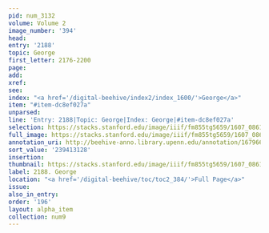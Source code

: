 ```yaml
---
pid: num_3132
volume: Volume 2
image_number: '394'
head:
entry: '2188'
topic: George
first_letter: 2176-2200
page:
add:
xref:
see:
index: "<a href='/digital-beehive/index2/index_1600/'>George</a>"
item: "#item-dc8ef027a"
unparsed:
line: 'Entry: 2188|Topic: George|Index: George|#item-dc8ef027a'
selection: https://stacks.stanford.edu/image/iiif/fm855tg5659/1607_0861/825,3128,2781,366/full/0/default.jpg
full_image: https://stacks.stanford.edu/image/iiif/fm855tg5659/1607_0861/full/full/0/default.jpg
annotation_uri: http://beehive-anno.library.upenn.edu/annotation/1679667832204
sort_value: '239413128'
insertion:
thumbnail: https://stacks.stanford.edu/image/iiif/fm855tg5659/1607_0861/825,3128,600,180/250,/0/default.jpg
label: 2188. George
location: "<a href='/digital-beehive/toc/toc2_384/'>Full Page</a>"
issue:
also_in_entry:
order: '196'
layout: alpha_item
collection: num9
---
```

